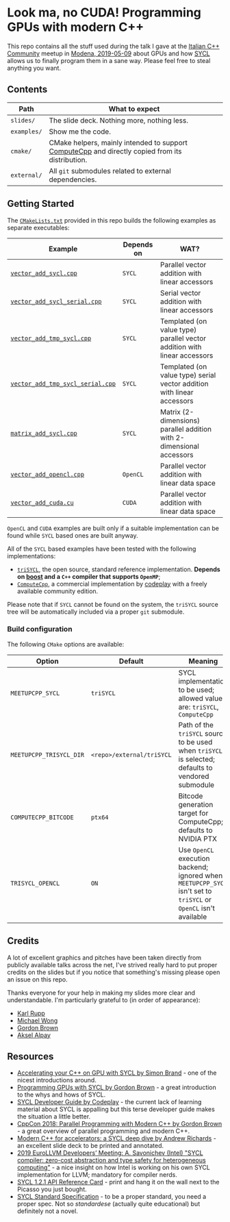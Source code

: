 # Look ma, no CUDA! Programming GPUs with modern C++

This repo contains all the stuff used during the talk I gave at the
[Italian C++ Community](https://www.italiancpp.org/) meetup in 
[Modena, 2019-05-09](https://www.italiancpp.org/event/meetup-maggio2019/)
about GPUs and how [SYCL](https://en.wikipedia.org/wiki/SYCL) allows us
to finally program them in a sane way.
Please feel free to steal anything you want.

## Contents

| Path        | What to expect |
| ----------- | ------------------------------------------- |
| `slides/`   | The slide deck. Nothing more, nothing less. |
| `examples/` | Show me the code. |
| `cmake/`    | CMake helpers, mainly intended to support [ComputeCpp](https://www.codeplay.com/products/computesuite/computecpp) and directly copied from its distribution. |
| `external/` | All `git` submodules related to external dependencies. |

## Getting Started

The [`CMakeLists.txt`](CMakeLists.txt) provided in this repo builds the following examples
as separate executables:

| Example | Depends on | WAT? |
| ------- | ---------- | ---- |
| [`vector_add_sycl.cpp`](examples/vector_add_sycl.cpp) | `SYCL` | Parallel vector addition with linear accessors |
| [`vector_add_sycl_serial.cpp`](examples/vector_add_sycl_serial.cpp) | `SYCL` | Serial vector addition with linear accessors | 
| [`vector_add_tmp_sycl.cpp`](examples/vector_add_tmp_sycl.cpp) | `SYCL` | Templated (on value type) parallel vector addition with linear accessors |
| [`vector_add_tmp_sycl_serial.cpp`](examples/vector_add_tmp_sycl_serial.cpp)| `SYCL` | Templated (on value type) serial vector addition with linear accessors |
| [`matrix_add_sycl.cpp`](examples/matrix_add_sycl.cpp)| `SYCL` | Matrix (2-dimensions) parallel addition with 2-dimensional accessors |
| [`vector_add_opencl.cpp`](examples/vector_add_opencl.cpp)| `OpenCL` | Parallel vector addition with linear data space |
| [`vector_add_cuda.cu`](examples/vector_add_cuda.cu) | `CUDA` | Parallel vector addition with linear data space |

`OpenCL` and `CUDA` examples are built only if a suitable implementation can be found while `SYCL` based ones are built anyway.

All of the `SYCL` based examples have been tested with the following implementations:

 * [`triSYCL`](https://github.com/triSYCL/triSYCL), the open source, standard reference implementation. **Depends on [boost](https://www.boost.org/) and a `C++` compiler that supports `OpenMP`**;
 * [`ComputeCpp`](https://www.codeplay.com/products/computesuite/computecpp), a commercial implementation by [codeplay](https://www.codeplay.com/) with a freely available community edition.
 
 Please note that if `SYCL` cannot be found on the system, the `triSYCL` source tree will be automatically included via a proper `git` submodule.
 

### Build configuration

The following `CMake` options are available:

| Option | Default | Meaning |
| ----------------------- | ------------------------- | -------------------------------------------------------------------------------------------------- |
| `MEETUPCPP_SYCL`        | `triSYCL`                 | SYCL implementation to be used; allowed values are: `triSYCL`, `ComputeCpp`                        |
| `MEETUPCPP_TRISYCL_DIR` | `<repo>/external/triSYCL` | Path of the `triSYCL` source to be used when `triSYCL` is selected; defaults to vendored submodule |
| `COMPUTECPP_BITCODE`    | `ptx64`                   | Bitcode generation target for ComputeCpp; defaults to NVIDIA PTX                                   |
| `TRISYCL_OPENCL`        | `ON`                      | Use `OpenCL` execution backend; ignored when `MEETUPCPP_SYCL` isn't set to `triSYCL` or `OpenCL` isn't available               |

## Credits

A lot of excellent graphics and pitches have been taken directly from publicly available
talks across the net, I've strived really hard to put proper credits on the slides but
if you notice that something's missing please open an issue on this repo.

Thanks everyone for your help in making my slides more clear and understandable.
I'm particularly grateful to (in order of appearance):

* [Karl Rupp](https://www.karlrupp.net/)
* [Michael Wong](https://wongmichael.com/about/)
* [Gordon Brown](http://www.aerialmantis.co.uk/)
* [Aksel Alpay](https://github.com/illuhad)

## Resources

* [Accelerating your C++ on GPU with SYCL by Simon Brand](https://blog.tartanllama.xyz/sycl/) - one of the nicest introductions around.
* [Programming GPUs with SYCL by Gordon Brown](http://cppedinburgh.uk/slides/201607-sycl.pdf) - a great introduction to the whys and hows of SYCL.
* [SYCL Developer Guide by Codeplay](https://developer.codeplay.com/products/computecpp/ce/guides/sycl-guide?) - the current lack of learning material about SYCL is appalling but this terse developer guide makes the situation a little better.
* [CppCon 2018: Parallel Programming with Modern C++ by Gordon Brown](https://github.com/AerialMantis/cppcon2018-parallelism-class) - a great overview of parallel programming and modern C++.
* [Modern C++ for accelerators: a SYCL deep dive by Andrew Richards](https://www.khronos.org/assets/uploads/developers/library/2018-evs/EVS2018_09_Modern_Cpp_for_accelerators_andrew.pdf) - an excellent slide deck to be printed and annotated.
* [2019 EuroLLVM Developers’ Meeting: A. Savonichev (Intel) "SYCL compiler: zero-cost abstraction and type safety for heterogeneous computing"](https://youtu.be/rfg19iODkhI) - a nice insight on how Intel is working on his own SYCL implementation for LLVM; mandatory for compiler nerds.
* [SYCL 1.2.1 API Reference Card](https://www.khronos.org/files/sycl/sycl-12-reference-card.pdf) - print and hang it on the wall next to the Picasso you just bought.
* [SYCL Standard Specification](https://www.khronos.org/registry/SYCL/) - to be a proper standard, you need a proper spec. Not so *standardese* (actually quite educational) but definitely not a novel.
